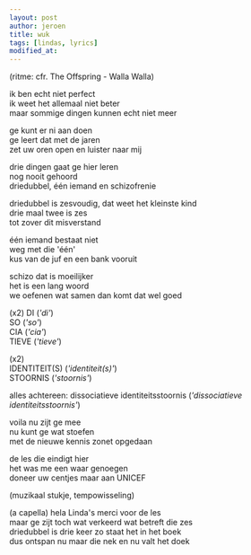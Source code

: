 ```yaml
---
layout: post
author: jeroen
title: wuk
tags: [lindas, lyrics]
modified_at:
---
```


(ritme: cfr. The Offspring - Walla Walla)

ik ben echt niet perfect  
ik weet het allemaal niet beter  
maar sommige dingen kunnen echt niet meer  

ge kunt er ni aan doen  
ge leert dat met de jaren  
zet uw oren open en luister naar mij  

drie dingen gaat ge hier leren  
nog nooit gehoord  
driedubbel, één iemand en schizofrenie


driedubbel is zesvoudig, dat weet het kleinste kind  
drie maal twee is zes  
tot zover dit misverstand    

één iemand bestaat niet  
weg met die 'één'  
kus van de juf en een bank vooruit

schizo dat is moeilijker  
het is een lang woord  
we oefenen wat samen dan komt dat wel goed

(x2)
DI (_'di'_)  
SO (_'so'_)  
CIA (_'cia'_)  
TIEVE (_'tieve'_)  

(x2)  
IDENTITEIT(S) (_'identiteit(s)'_)  
STOORNIS (_'stoornis'_)

alles achtereen:
dissociatieve identiteitsstoornis (_'dissociatieve identiteitsstoornis'_)  

voila nu zijt ge mee  
nu kunt ge wat stoefen  
met de nieuwe kennis zonet opgedaan  

de les die eindigt hier  
het was me een waar genoegen  
doneer uw centjes maar aan UNICEF

(muzikaal stukje, tempowisseling)

(a capella)
hela Linda's merci voor de les  
maar ge zijt toch wat verkeerd wat betreft die zes  
driedubbel is drie keer
zo staat het in het boek  
dus ontspan nu maar die nek en nu valt het doek
